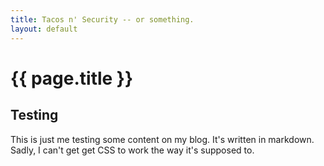 ```yaml
---
title: Tacos n' Security -- or something.
layout: default
---
```


# {{ page.title }}

## Testing

This is just me testing some content on my blog.
It's written in markdown. Sadly, I can't get get CSS to work the way it's supposed to.
